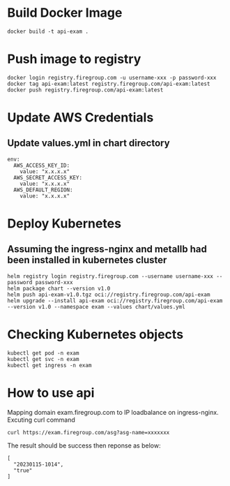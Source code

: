 # Build Docker Image
```
docker build -t api-exam . 
```

# Push image to registry
```
docker login registry.firegroup.com -u username-xxx -p password-xxx
docker tag api-exam:latest registry.firegroup.com/api-exam:latest
docker push registry.firegroup.com/api-exam:latest
```

# Update AWS Credentials
## Update values.yml in chart directory
```
env:
  AWS_ACCESS_KEY_ID:
    value: "x.x.x.x"
  AWS_SECRET_ACCESS_KEY:
    value: "x.x.x.x"
  AWS_DEFAULT_REGION:
    value: "x.x.x.x"
```

# Deploy Kubernetes
## Assuming the ingress-nginx and metallb had been installed in kubernetes cluster
```
helm registry login registry.firegroup.com --username username-xxx --password password-xxx
helm package chart --version v1.0
helm push api-exam-v1.0.tgz oci://registry.firegroup.com/api-exam
helm upgrade --install api-exam oci://registry.firegroup.com/api-exam --version v1.0 --namespace exam --values chart/values.yml
```
# Checking Kubernetes objects
```
kubectl get pod -n exam
kubectl get svc -n exam
kubectl get ingress -n exam
```
# How to use api
Mapping domain exam.firegroup.com to IP loadbalance on ingress-nginx. Excuting curl command
```
curl https://exam.firegroup.com/asg?asg-name=xxxxxxx
```
The result should be success then reponse as below:
```
[
  "20230115-1014",
  "true"
]
```




